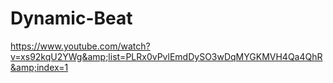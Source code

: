 # Dynamic-Beat
https://www.youtube.com/watch?v=xs92kqU2YWg&amp;list=PLRx0vPvlEmdDySO3wDqMYGKMVH4Qa4QhR&amp;index=1

